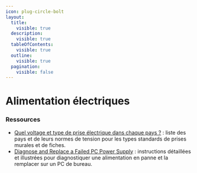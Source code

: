```yaml
---
icon: plug-circle-bolt
layout:
  title:
    visible: true
  description:
    visible: true
  tableOfContents:
    visible: true
  outline:
    visible: true
  pagination:
    visible: false
---
```


# Alimentation électriques

### Ressources

* [Quel voltage et type de prise électrique dans chaque pays ?](https://www.google.com/url?q=https://www.worldstandards.eu/electricity/plug-voltage-by-country/\&sa=D\&source=editors\&ust=1687562334178649\&usg=AOvVaw2NGJ827MT3UvJ_6wlJrtpp) : liste des pays et de leurs normes de tension pour les types standards de prises murales et de fiches.
* [Diagnose and Replace a Failed PC Power Supply](https://www.google.com/url?q=https://www.wikihow.com/Diagnose-and-Replace-a-Failed-PC-Power-Supply\&sa=D\&source=editors\&ust=1687562334178822\&usg=AOvVaw3D1VOjCmOHWeX8w55Jym7T) : instructions détaillées et illustrées pour diagnostiquer une alimentation en panne et la remplacer sur un PC de bureau.
